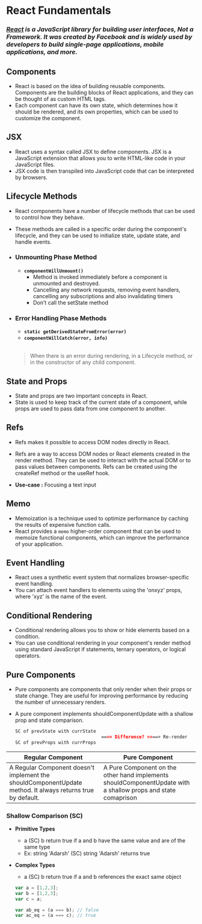 # React Fundamentals

### _[React](https://react.dev) is a JavaScript library for building user interfaces, Not a Framework. It was created by Facebook and is widely used by developers to build single-page applications, mobile applications, and more._

## Components

- React is based on the idea of building reusable components. Components are the building blocks of React applications, and they can be thought of as custom HTML tags.
- Each component can have its own state, which determines how it should be rendered, and its own properties, which can be used to customize the component.

## JSX

- React uses a syntax called JSX to define components. JSX is a JavaScript extension that allows you to write HTML-like code in your JavaScript files.
- JSX code is then transpiled into JavaScript code that can be interpreted by browsers.

## Lifecycle Methods

- React components have a number of lifecycle methods that can be used to control how they behave.
- These methods are called in a specific order during the component's lifecycle, and they can be used to initialize state, update state, and handle events.

- ### Unmounting Phase Method

  - **`componentWillUnmount()`**
    - Method is invoked immediately before a component is unmounted and destroyed.
    - Cancelling any network requests, removing event handlers, cancelling any subscriptions and also invalidating timers
    - Don't call the setState method

- ### Error Handling Phase Methods

  - **`static getDerivedStateFromError(error)`**
  - **`componentWillCatch(error, info)`**

  </br>

  > When there is an error during rendering, in a Lifecycle method, or in the constructor of any child component.

## State and Props

- State and props are two important concepts in React.
- State is used to keep track of the current state of a component, while props are used to pass data from one component to another.

## Refs

- Refs makes it possible to access DOM nodes directly in React.

- Refs are a way to access DOM nodes or React elements created in the render method. They can be used to interact with the actual DOM or to pass values between components. Refs can be created using the createRef method or the useRef hook.

- **Use-case :** Focusing a text input

## Memo

- Memoization is a technique used to optimize performance by caching the results of expensive function calls.
- React provides a `memo` higher-order component that can be used to memoize functional components, which can improve the performance of your application.

## Event Handling

- React uses a synthetic event system that normalizes browser-specific event handling.
- You can attach event handlers to elements using the 'onxyz' props, where 'xyz' is the name of the event.

## Conditional Rendering

- Conditional rendering allows you to show or hide elements based on a condition.
- You can use conditional rendering in your component's render method using standard JavaScript if statements, ternary operators, or logical operators.

## Pure Components

- Pure components are components that only render when their props or state change. They are useful for improving performance by reducing the number of unnecessary renders.

- A pure component implements shouldComponentUpdate with a shallow prop and state comparison.

  ```markdown
  SC of prevState with currState
                                  ==== Difference? ====> Re-render
  SC of prevProps with currProps
  ```

| Regular Component                                                                                          | Pure Component                                                                                                |
| ---------------------------------------------------------------------------------------------------------- | ------------------------------------------------------------------------------------------------------------- |
| A Regular Component doesn't implement the shouldComponentUpdate method. It always returns true by default. | A Pure Component on the other hand implements shouldComponentUpdate with a shallow props and state comaprison |

### Shallow Comparison (SC)

- **Primitive Types**

  - a (SC) b return true if a and b have the same value and are of the same type
  - Ex: string 'Adarsh' (SC) string 'Adarsh' returns true

- **Complex Types**

  - a (SC) b return true if a and b references the exact same object

  ```javaScript
  var a = [1,2,3];
  var b = [1,2,3];
  var c = a;

  var ab_eq = (a === b); // false
  var ac_eq = (a === c); // true
  ```
